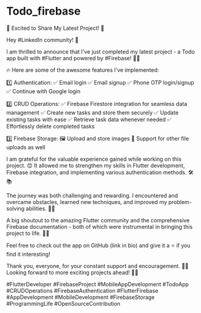 # Todo_firebase
🚀 Excited to Share My Latest Project! 🚀

Hey #LinkedIn community! 👋

I am thrilled to announce that I've just completed my latest project - a Todo app built with #Flutter and powered by #Firebase! 📱💨

🔥 Here are some of the awesome features I've implemented:

1️⃣ Authentication:
✅ Email login
✅ Email signup
✅ Phone OTP login/signup
✅ Continue with Google login

2️⃣ CRUD Operations:
✅ Firebase Firestore integration for seamless data management
✅ Create new tasks and store them securely
✅ Update existing tasks with ease
✅ Retrieve task data whenever needed
✅ Effortlessly delete completed tasks

3️⃣ Firebase Storage:
🖼️ Upload and store images
📁 Support for other file uploads as well

I am grateful for the valuable experience gained while working on this project. 😊 It allowed me to strengthen my skills in Flutter development, Firebase integration, and implementing various authentication methods. 🛠️📚

The journey was both challenging and rewarding. I encountered and overcame obstacles, learned new techniques, and improved my problem-solving abilities. 🚧🎯

A big shoutout to the amazing Flutter community and the comprehensive Firebase documentation - both of which were instrumental in bringing this project to life. 🙌📖

Feel free to check out the app on GitHub (link in bio) and give it a ⭐️ if you find it interesting!

Thank you, everyone, for your constant support and encouragement. 💙🤗 Looking forward to more exciting projects ahead! 🚀✨

#FlutterDeveloper #FirebaseProject #MobileAppDevelopment #TodoApp #CRUDOperations #FirebaseAuthentication #FlutterFirebase #AppDevelopment #MobileDevelopment #FirebaseStorage #ProgrammingLife #OpenSourceContribution
